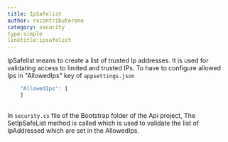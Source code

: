 ```yaml
---
title: IpSafelist 
author: rxcontributorone
category: security 
type:simple
linktitle:ipsafelist
---
```


IpSafelist means to create a list of trusted Ip addresses. It is used for validating access to limited and trusted IPs.
To have to configure allowed Ips in "AllowedIps" key of `appsettings.json` 

```js
    "AllowedIps": [
    ]
  
```  

In `security.cs` file of the Bootstrap folder of the Api project, The SetIpSafeList method is called which is used to validate the list of IpAddressed which are set in the AllowedIps. 



  